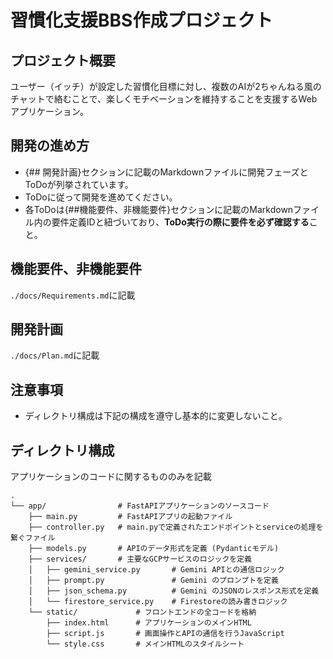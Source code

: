 # 習慣化支援BBS作成プロジェクト
## プロジェクト概要
ユーザー（イッチ）が設定した習慣化目標に対し、複数のAIが2ちゃんねる風のチャットで絡むことで、楽しくモチベーションを維持することを支援するWebアプリケーション。

## 開発の進め方
- {## 開発計画}セクションに記載のMarkdownファイルに開発フェーズとToDoが列挙されています。  
- ToDoに従って開発を進めてください。  
- 各ToDoは{##機能要件、非機能要件}セクションに記載のMarkdownファイル内の要件定義IDと紐づいており、**ToDo実行の際に要件を必ず確認する**こと。

## 機能要件、非機能要件
`./docs/Requirements.md`に記載

## 開発計画
`./docs/Plan.md`に記載

## 注意事項
- ディレクトリ構成は下記の構成を遵守し基本的に変更しないこと。

## ディレクトリ構成
アプリケーションのコードに関するもののみを記載
```
.
└── app/                # FastAPIアプリケーションのソースコード
    ├── main.py         # FastAPIアプリの起動ファイル
    ├── controller.py   # main.pyで定義されたエンドポイントとserviceの処理を繋ぐファイル
    ├── models.py       # APIのデータ形式を定義 (Pydanticモデル)
    ├── services/       # 主要なGCPサービスのロジックを定義
    │   ├── gemini_service.py       # Gemini APIとの通信ロジック
    │   ├── prompt.py               # Gemini のプロンプトを定義
    │   ├── json_schema.py          # Gemini のJSONのレスポンス形式を定義
    │   └── firestore_service.py    # Firestoreの読み書きロジック
    └── static/             # フロントエンドの全コードを格納
        ├── index.html      # アプリケーションのメインHTML
        ├── script.js       # 画面操作とAPIの通信を行うJavaScript
        └── style.css       # メインHTMLのスタイルシート
```